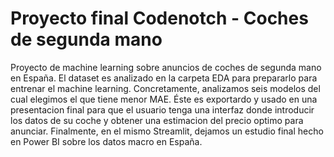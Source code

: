 # Proyecto final Codenotch - Coches de segunda mano
Proyecto de machine learning sobre anuncios de coches de segunda mano en España. El dataset es analizado en la carpeta EDA para prepararlo para entrenar el machine learning. Concretamente, analizamos seis modelos del cual elegimos el que tiene menor MAE. Éste es exportardo y usado en una presentacion final para que el usuario tenga una interfaz donde introducir los datos de su coche y obtener una estimacion del precio optimo para anunciar. Finalmente, en el mismo Streamlit, dejamos un estudio final hecho en Power BI sobre los datos macro en España.
